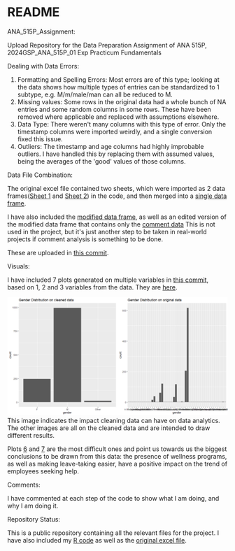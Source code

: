 # README

ANA_515P_Assignment:

Upload Repository for the Data Preparation Assignment of ANA 515P, 2024GSP_ANA_515P_01 Exp Practicum Fundamentals

Dealing with Data Errors:

1. Formatting and Spelling Errors: Most errors are of this type; looking at the data shows how multiple types of entries can be standardized to 1 subtype, e.g. M/m/male/man can all be reduced to M.
2. Missing values: Some rows in the original data had a whole bunch of NA entries and some random columns in some rows. These have been removed where applicable and replaced with assumptions elsewhere.
3. Data Type: There weren't many columns with this type of error. Only the timestamp columns were imported weirdly, and a single conversion fixed this issue.
4. Outliers: The timestamp and age columns had highly improbable outliers. I have handled this by replacing them with assumed values, being the averages of the 'good' values of those columns.

Data File Combination:

The original excel file contained two sheets, which were imported as 2 data frames([Sheet 1](Exported%20Data%20Frames/Original%20Sheets%20read%20into%20Data%20Frames/survey_sheet_1.csv) and [Sheet 2](Exported%20Data%20Frames/Original%20Sheets%20read%20into%20Data%20Frames/survey_sheet_2.csv)) in the code, and then merged into a [single data frame](Exported%20Data%20Frames/Original%20Sheets%20read%20into%20Data%20Frames/original_survey_data.csv).

I have also included the [modified data frame](Exported%20Data%20Frames/Modified%20Data%20Frames/survey_data_with_assumptions.csv), as well as an edited version of the modified data frame that contains only the [comment data](Exported%20Data%20Frames/Modified%20Data%20Frames/entries_with_comments.csv) This is not used in the project, but it's just another step to be taken in real-world projects if comment analysis is something to be done.

These are uploaded in [this commit](../../commit/8847b19e5e280195c92566d5335f6e0f504e9463).

Visuals:

I have included 7 plots generated on multiple variables in [this commit](../../commit/feaaa1e157d83e824bf786c4d0a398357eb76391), based on 1, 2 and 3 variables from the data. They are [here](images).

![](images/Plot%201%20-%20Gender%20Distribution%20Data%20to%20show%20impact%20of%20cleaning.png) This image indicates the impact cleaning data can have on data analytics. The other images are all on the cleaned data and are intended to draw different results.

Plots [6](images/Plot%206%20-%20Impact%20of%20Wellness%20Program%20Availability%20on%20Proportion%20of%20Help%20Seekers.png) and [7](images/Plot%207%20-%20Ease%20of%20taking%20leave%20versus%20Help%20Seeking%20Behavior.png) are the most difficult ones and point us towards us the biggest conclusions to be drawn from this data: the presence of wellness programs, as well as making leave-taking easier, have a positive impact on the trend of employees seeking help.

Comments:

I have commented at each step of the code to show what I am doing, and why I am doing it.

Repository Status:

This is a public repository containing all the relevant files for the project.
I have also included my [R code](Code.R) as well as the [original excel file](survey.xlsx).
